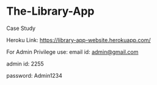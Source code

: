 # The-Library-App
Case Study 

Heroku Link: https://library-app-website.herokuapp.com/

For Admin Privilege use:
email id: admin@gmail.com

admin id: 2255

password: Admin1234
